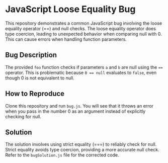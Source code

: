 # JavaScript Loose Equality Bug

This repository demonstrates a common JavaScript bug involving the loose equality operator (==) and null checks.  The loose equality operator does type coercion, leading to unexpected behavior when comparing null with 0. This can cause errors when handling function parameters.

## Bug Description
The provided `foo` function checks if parameters `a` and `b` are null using the `==` operator.  This is problematic because `0 == null` evaluates to `false`, even though 0 is not equivalent to null.

## How to Reproduce
Clone this repository and run `bug.js`. You will see that it throws an error when you pass in the number 0 as an argument instead of explicitly checking for null.

## Solution
The solution involves using strict equality (===) to reliably check for null.  Strict equality avoids type coercion, providing a more accurate null check.  Refer to the `bugSolution.js` file for the corrected code.